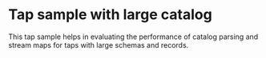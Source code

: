# Tap sample with large catalog

This tap sample helps in evaluating the performance of catalog parsing and stream maps for taps with large schemas and records.
